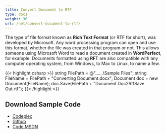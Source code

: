 ```yaml
---
title: Convert Document to RTF
type: docs
weight: 30
url: /net/convert-document-to-rtf/
---
```


The type of file format known as **Rich Text Format** (or RTF for short), was developed by Microsoft. Any word processing program can open and use this format, whether the file was created in that program or not. This allows someone using Microsoft Word to read a document created in **WordPerfect**, for example. Documents formatted using **RFT** are also compatible with any computer operating system, from Windows, to Mac to Linux, to name a few.

{{< highlight csharp >}}
string FilePath = @"..\..\..\Sample Files\";
string FileName = FilePath + "Converting Document.docx";
Document doc = new Document(FileName);
doc.Save(FilePath + "Document.Doc2RtfSave Out.rtf");
{{< /highlight >}}

## **Download Sample Code**

- [Codeplex](https://asposeopenxml.codeplex.com/releases/view/617779)
- [Github](https://github.com/aspose-words/Aspose.Words-for-.NET/releases/tag/MissingFeaturesofOpenXMLWordsv1.1)
- [Code.MSDN](https://code.msdn.microsoft.com/Missing-Features-in-6a2c882b)

